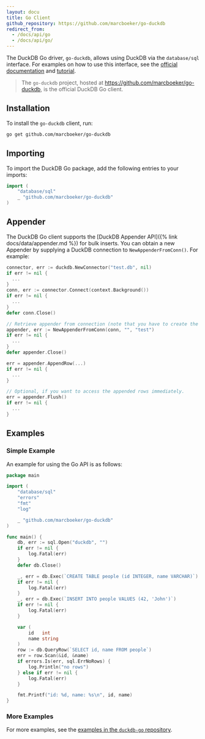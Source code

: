 ```yaml
---
layout: docu
title: Go Client
github_repository: https://github.com/marcboeker/go-duckdb
redirect_from:
  - /docs/api/go
  - /docs/api/go/
---
```


The DuckDB Go driver, `go-duckdb`, allows using DuckDB via the `database/sql` interface.
For examples on how to use this interface, see the [official documentation](https://pkg.go.dev/database/sql) and [tutorial](https://go.dev/doc/tutorial/database-access).

> The `go-duckdb` project, hosted at <https://github.com/marcboeker/go-duckdb>, is the official DuckDB Go client.

## Installation

To install the `go-duckdb` client, run:

```bash
go get github.com/marcboeker/go-duckdb
```

## Importing

To import the DuckDB Go package, add the following entries to your imports:

```go
import (
	"database/sql"
	_ "github.com/marcboeker/go-duckdb"
)
```

## Appender

The DuckDB Go client supports the [DuckDB Appender API]({% link docs/data/appender.md %}) for bulk inserts. You can obtain a new Appender by supplying a DuckDB connection to `NewAppenderFromConn()`. For example:

```go
connector, err := duckdb.NewConnector("test.db", nil)
if err != nil {
  ...
}
conn, err := connector.Connect(context.Background())
if err != nil {
  ...
}
defer conn.Close()

// Retrieve appender from connection (note that you have to create the table 'test' beforehand).
appender, err := NewAppenderFromConn(conn, "", "test")
if err != nil {
  ...
}
defer appender.Close()

err = appender.AppendRow(...)
if err != nil {
  ...
}

// Optional, if you want to access the appended rows immediately.
err = appender.Flush()
if err != nil {
  ...
}
```

## Examples

### Simple Example

An example for using the Go API is as follows:

```go
package main

import (
	"database/sql"
	"errors"
	"fmt"
	"log"

	_ "github.com/marcboeker/go-duckdb"
)

func main() {
	db, err := sql.Open("duckdb", "")
	if err != nil {
		log.Fatal(err)
	}
	defer db.Close()

	_, err = db.Exec(`CREATE TABLE people (id INTEGER, name VARCHAR)`)
	if err != nil {
		log.Fatal(err)
	}
	_, err = db.Exec(`INSERT INTO people VALUES (42, 'John')`)
	if err != nil {
		log.Fatal(err)
	}

	var (
		id   int
		name string
	)
	row := db.QueryRow(`SELECT id, name FROM people`)
	err = row.Scan(&id, &name)
	if errors.Is(err, sql.ErrNoRows) {
		log.Println("no rows")
	} else if err != nil {
		log.Fatal(err)
	}

	fmt.Printf("id: %d, name: %s\n", id, name)
}
```

### More Examples

For more examples, see the [examples in the `duckdb-go` repository](https://github.com/marcboeker/go-duckdb/tree/master/examples).
